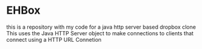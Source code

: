 # EHBox
this is a repository with my code for a java http server based dropbox clone
This uses the Java HTTP Server object to make connections to clients that connect using a HTTP URL Connetion
